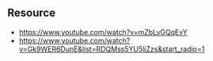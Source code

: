 
## Resource

- https://www.youtube.com/watch?v=mZbLvGQqEvY
- https://www.youtube.com/watch?v=Gk9WER6DunE&list=RDQMss5YU5liZzs&start_radio=1
